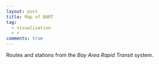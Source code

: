 ```yaml
---
layout: post
title: Map of BART
tag:
  - visualization
  - r
comments: true
---
```


Routes and stations from the *Bay Area Rapid Transit* system.

<object type="image/svg+xml" data="https://shawenyao.github.io/BART/output/BART.svg" style="width:100%;height:100%;"></object>
